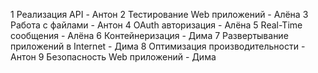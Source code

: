 1 Реализация API - Антон
2 Тестирование Web приложений - Алёна
3 Работа с файлами - Антон
4 OAuth авторизация - Алёна
5 Real-Time сообщения - Алёна
6 Контейнеризация - Дима
7 Развертывание приложений в Internet - Дима
8 Оптимизация производительности - Антон
9 Безопасность Web приложений - Дима
